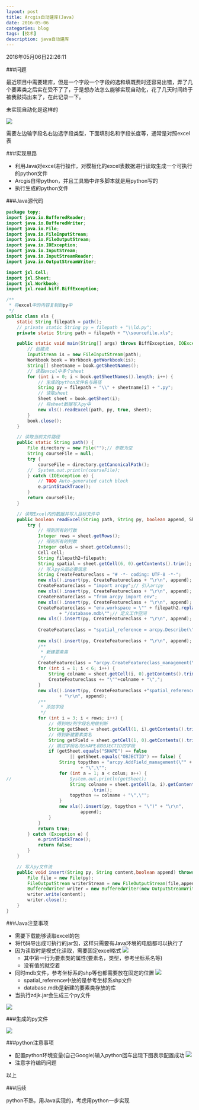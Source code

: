 ```yaml
---
layout: post
title: Arcgis自动建库(Java)
date: 2016-05-06
categories: blog
tags: [技术]
description: java自动建库
---
```


2016年05月06日22:26:11

###问题

最近项目中需要建库，但是一个字段一个字段的选和填既费时还容易出错，弄了几个要素类之后实在受不了了，于是想办法怎么能够实现自动化，花了几天时间终于被我鼓捣出来了，在此记录一下。

未实现自动化是这样的

![](http://7xnfbg.com1.z0.glb.clouddn.com/2016-05-04-1.JPG) 

需要左边输字段名右边选字段类型，下面填别名和字段长度等，通常是对照excel表

###实现思路

* 利用Java对excel进行操作，对模板化的excel表数据进行读取生成一个可执行的python文件
* Arcgis自带python，并且工具箱中许多脚本就是用python写的
* 执行生成的python文件

###Java源代码

```java
package topy;
import java.io.BufferedReader;
import java.io.BufferedWriter;
import java.io.File;
import java.io.FileInputStream;
import java.io.FileOutputStream;
import java.io.IOException;
import java.io.InputStream;
import java.io.InputStreamReader;
import java.io.OutputStreamWriter;

import jxl.Cell;
import jxl.Sheet;
import jxl.Workbook;
import jxl.read.biff.BiffException;

/**
 * 将excel中的内容复制到py中
 */
public class xls {
    static String filepath = path();
	// private static String py = filepath + "\\ld.py";
	private static String path = filepath + "\\sourcefile.xls";

	public static void main(String[] args) throws BiffException, IOException {
		// 创建流
		InputStream is = new FileInputStream(path);
		Workbook book = Workbook.getWorkbook(is);
		String[] sheetname = book.getSheetNames();
		// 读取excel中多个sheet
		for (int i = 0; i < book.getSheetNames().length; i++) {
			// 生成的python文件名与路径
			String py = filepath + "\\" + sheetname[i] + ".py";
			// 读取sheet
			Sheet sheet = book.getSheet(i);
			// 将sheet数据写入py中
			new xls().readExcel(path, py, true, sheet);
		}
		book.close();
	}

	// 读取当前文件路径
	public static String path() {
		File directory = new File("");// 参数为空
		String courseFile = null;
		try {
			courseFile = directory.getCanonicalPath();
		//	System.out.println(courseFile);
		} catch (IOException e) {
			// TODO Auto-generated catch block
			e.printStackTrace();
		}
		return courseFile;
	}

	// 读取Excel内的数据并写入目标文件中
	public boolean readExcel(String path, String py, boolean append, Sheet sheet) {
		try {
			// 得到所有的行数
			Integer rows = sheet.getRows();
			// 得到所有的列数
			Integer colus = sheet.getColumns();
			Cell cell;
			String filepath2=filepath;
			String spatial = sheet.getCell(6, 0).getContents().trim();
			// 写入py头部必要信息
			String CreateFeatureclass = "# -*- coding: UTF-8 -*-";
			new xls().insert(py, CreateFeatureclass + "\r\n", append);
			CreateFeatureclass = "import arcpy";// 引入arcpy
			new xls().insert(py, CreateFeatureclass + "\r\n", append);
			CreateFeatureclass = "from arcpy import env";
			new xls().insert(py, CreateFeatureclass + "\r\n", append);
			CreateFeatureclass = "env.workspace = \"" + filepath2.replace("\\", "/")
					+ "/database.mdb\"";// 定义工作空间
			new xls().insert(py, CreateFeatureclass + "\r\n", append);
			
			CreateFeatureclass = "spatial_reference = arcpy.Describe(\""+filepath2.replace("\\", "/")+"/spatial_reference/"+spatial+"\").spatialReference";
			
			new xls().insert(py, CreateFeatureclass + "\r\n", append);
			/**
			 * 新建要素类
			 */
			CreateFeatureclass = "arcpy.CreateFeatureclass_management(\""+filepath2.replace("\\", "/")+"/database.mdb\",";
			for (int i = 1; i < 6; i++) {
				String colname = sheet.getCell(i, 0).getContents().trim();
				CreateFeatureclass += "\""+colname + "\",";
			}
			new xls().insert(py, CreateFeatureclass +"spatial_reference"+ ")" + "\r\n"
					+ "\r\n", append);
			/**
			 * 添加字段
			 */
			for (int i = 3; i < rows; i++) {
				// 得到地2列字段名用做判断
				String getSheet = sheet.getCell(1, i).getContents().trim();
				// 得到新建要素类名
				String getField = sheet.getCell(1, 0).getContents().trim();
				// 跳过字段名为SHAPE和OBJECTID的字段
				if (getSheet.equals("SHAPE") == false
						|| getSheet.equals("OBJECTID") == false) {
					String topython = "arcpy.AddField_management(\"" + getField
							+ "\",\"";
					for (int a = 1; a < colus; a++) {
//						System.out.println(getSheet);
						String colname = sheet.getCell(a, i).getContents()
								.trim();
						topython += colname + "\",\"";
					}
					new xls().insert(py, topython + "\")" + "\r\n",
							append);
				}
			}
			return true;
		} catch (Exception e) {
			e.printStackTrace();
			return false;
		}
	}

	// 写入py文件流
	public void insert(String py, String content,boolean append) throws IOException {
		File file = new File(py);
		FileOutputStream writerStream = new FileOutputStream(file,append);    
		BufferedWriter writer = new BufferedWriter(new OutputStreamWriter(writerStream, "UTF-8")); 
		writer.write(content);
		writer.close();    
    } 
}
```

###Java注意事项

* 需要下载能够读取excel的包
* 将代码导出成可执行的jar包，这样只需要有Java环境的电脑都可以执行了
* 因为读取时是模式化读取，需要固定excel格式
![](http://7xnfbg.com1.z0.glb.clouddn.com/2016-05-04-3.JPG)
    * 其中第一行为要素类的属性(要素名，类型，参考坐标系名等)
    * 没有值的就空着
* 同时mdb文件，参考坐标系的shp等也都需要放在固定的位置
![](http://7xnfbg.com1.z0.glb.clouddn.com/2016-05-04-2.JPG)
    * spatial_reference中放的是参考坐标系shp文件
    * database.mdb是新建的要素类存放的库
* 当执行zdjk.jar会生成三个py文件

![](http://7xnfbg.com1.z0.glb.clouddn.com/2016-05-04-4.JPG)

###生成的py文件

![](http://7xnfbg.com1.z0.glb.clouddn.com/2016-05-04-5.JPG)

###python注意事项

* 配置python环境变量(自己Google)输入python回车出现下图表示配置成功
![](http://7xnfbg.com1.z0.glb.clouddn.com/2016-05-04-6.JPG)
* 注意字符编码问题


以上

###后续

python不熟，用Java实现的，考虑用python一步实现
